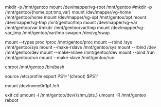 mkdir -p /mnt/gentoo
mount /dev/mapper/vg-root /mnt/gentoo
#mkdir -p  /mnt/gentoo/{home,opt,tmp,var}
mount /dev/mapper/vg-home /mnt/gentoo/home
mount /dev/mapper/vg-opt /mnt/gentoo/opt
mount /dev/mapper/vg-tmp /mnt/gentoo/tmp
mount /dev/mapper/vg-var /mnt/gentoo/var
#mkdir /mnt/gentoo/var/tmp
mount /dev/mapper/vg-var_tmp /mnt/gentoo/var/tmp
swapon /dev/vg/swap

 

mount --types proc /proc /mnt/gentoo/proc
mount --rbind /sys /mnt/gentoo/sys
mount --make-rslave /mnt/gentoo/sys
mount --rbind /dev /mnt/gentoo/dev
mount --make-rslave /mnt/gentoo/dev
mount --bind /run /mnt/gentoo/run
mount --make-slave /mnt/gentoo/run    

chroot /mnt/gentoo /bin/bash

source /etc/profile
export PS1="(chroot) $PS1"


mount /dev/nvme0n1p1 /efi


exit
cd
umount -l /mnt/gentoo/dev{/shm,/pts,}
umount -R /mnt/gentoo
reboot


